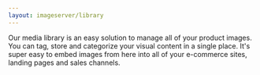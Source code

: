 ```yaml
---
layout: imageserver/library
---
```

Our media library is an easy solution to manage all of your product images. You can tag, store and categorize your visual content in a single place. It's super easy to embed images from here into all of your e-commerce sites, landing pages and sales channels. 
